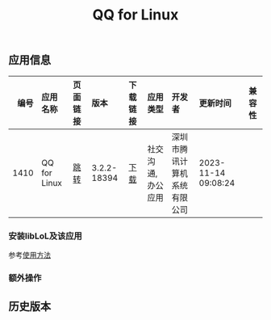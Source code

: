 ﻿---
id: 1410
title: QQ for Linux
toc: true
weight: 1410
---

## 应用信息 
|   编号 | 应用名称         | 页面链接                                        | 版本          | 下载链接                                                                        | 应用类型      | 开发者            | 更新时间                | 兼容性   |
|-----:|:-------------|:--------------------------------------------|:------------|:----------------------------------------------------------------------------|:----------|:---------------|:--------------------|:------|
| 1410 | QQ for Linux | [跳转](http://app.loongapps.cn/#/detail/1410) | 3.2.2-18394 | [下载](http://113.24.212.22:8090/upload/file/linuxqq_3.2.2-18394_loong64.deb) | 社交沟通,办公应用 | 深圳市腾讯计算机系统有限公司 | 2023-11-14 09:08:24 |       |
### 安装libLoL及该应用 
参考[使用方法](/docs/usage) 
### 额外操作 


## 历史版本 
 